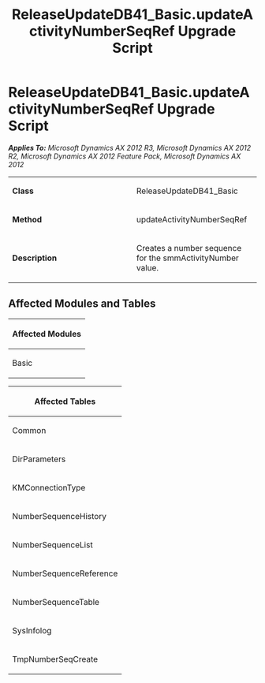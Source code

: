 ﻿---
title: ReleaseUpdateDB41_Basic.updateActivityNumberSeqRef Upgrade Script
TOCTitle: ReleaseUpdateDB41_Basic.updateActivityNumberSeqRef Upgrade Script
ms:assetid: d0f2cdbc-4e0f-ab74-30bc-769ee96d1c5a
ms:mtpsurl: https://msdn.microsoft.com/en-us/library/JJ686938(v=AX.60)
ms:contentKeyID: 49711388
ms.date: 05/18/2015
mtps_version: v=AX.60
---

# ReleaseUpdateDB41\_Basic.updateActivityNumberSeqRef Upgrade Script 


_**Applies To:** Microsoft Dynamics AX 2012 R3, Microsoft Dynamics AX 2012 R2, Microsoft Dynamics AX 2012 Feature Pack, Microsoft Dynamics AX 2012_

<table>
<colgroup>
<col style="width: 50%" />
<col style="width: 50%" />
</colgroup>
<tbody>
<tr class="odd">
<td><p><strong>Class</strong></p></td>
<td><p>ReleaseUpdateDB41_Basic</p></td>
</tr>
<tr class="even">
<td><p><strong>Method</strong></p></td>
<td><p>updateActivityNumberSeqRef</p></td>
</tr>
<tr class="odd">
<td><p><strong>Description</strong></p></td>
<td><p>Creates a number sequence for the smmActivityNumber value.</p></td>
</tr>
</tbody>
</table>


## Affected Modules and Tables

<table>
<colgroup>
<col style="width: 100%" />
</colgroup>
<thead>
<tr class="header">
<th><p>Affected Modules</p></th>
</tr>
</thead>
<tbody>
<tr class="odd">
<td><p>Basic</p></td>
</tr>
</tbody>
</table>


<table>
<colgroup>
<col style="width: 100%" />
</colgroup>
<thead>
<tr class="header">
<th><p>Affected Tables</p></th>
</tr>
</thead>
<tbody>
<tr class="odd">
<td><p>Common</p></td>
</tr>
<tr class="even">
<td><p>DirParameters</p></td>
</tr>
<tr class="odd">
<td><p>KMConnectionType</p></td>
</tr>
<tr class="even">
<td><p>NumberSequenceHistory</p></td>
</tr>
<tr class="odd">
<td><p>NumberSequenceList</p></td>
</tr>
<tr class="even">
<td><p>NumberSequenceReference</p></td>
</tr>
<tr class="odd">
<td><p>NumberSequenceTable</p></td>
</tr>
<tr class="even">
<td><p>SysInfolog</p></td>
</tr>
<tr class="odd">
<td><p>TmpNumberSeqCreate</p></td>
</tr>
</tbody>
</table>

  


